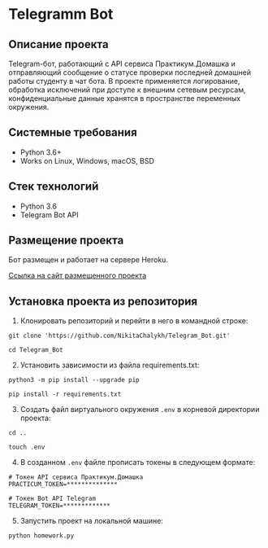 Telegramm Bot
=====

Описание проекта
----------
Telegram-бот, работающий с API сервиса Практикум.Домашка и отправляющий сообщение о статусе проверки последней домашней работы студенту в чат бота. В проекте применяется логирование, обработка исключений при доступе к внешним сетевым ресурсам, конфиденциальные данные хранятся в пространстве переменных окружения. 

Системные требования
----------
* Python 3.6+
* Works on Linux, Windows, macOS, BSD

Стек технологий
----------
* Python 3.6
* Telegram Bot API

Размещение проекта
----------
Бот размещен и работает на сервере Heroku. 

[Ссылка на сайт размещенного проекта](https://dashboard.heroku.com/apps/practicum-bot223613/)

Установка проекта из репозитория
----------

1. Клонировать репозиторий и перейти в него в командной строке:
```
git clone 'https://github.com/NikitaChalykh/Telegram_Bot.git'

cd Telegram_Bot
```
2. Установить зависимости из файла requirements.txt:
```
python3 -m pip install --upgrade pip

pip install -r requirements.txt
```
3. Создать файл виртуального окружения ```.env``` в корневой директории проекта:
```
cd ..

touch .env
```
4. В созданном ```.env``` файле прописать токены в следующем формате:
```
# Токен API сервиса Практикум.Домашка
PRACTICUM_TOKEN=**************

# Токен Bot API Telegram
TELEGRAM_TOKEN=*************
```
5. Запустить проект на локальной машине:
```
python homework.py
```
